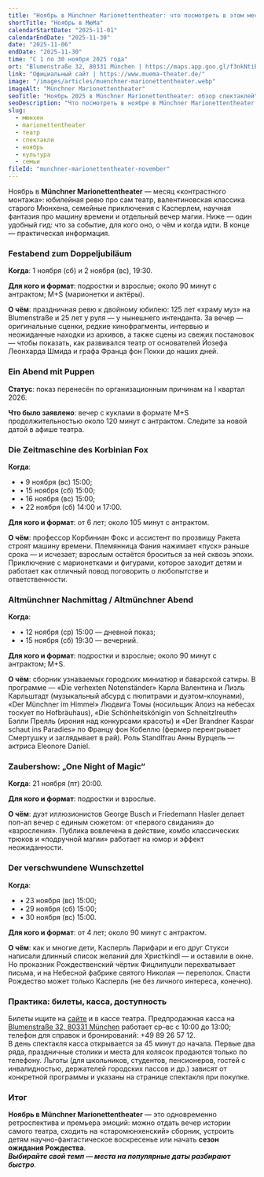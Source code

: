 ```yaml
---
title: "Ноябрь в Münchner Marionettentheater: что посмотреть в этом месяце"
shortTitle: "Ноябрь в МюМа"
calendarStartDate: "2025-11-01"
calendarEndDate: "2025-11-30"
date: "2025-11-06"
endDate: "2025-11-30"
time: "С 1 по 30 ноября 2025 года"
ort: "Blumenstraße 32, 80331 München | https://maps.app.goo.gl/f3nkNtiBDCDzArUk8"
link: "Официальный сайт | https://www.muema-theater.de/"
image: "/images/articles/muenchner-marionettentheater.webp"
imageAlt: "Münchner Marionettentheater"
seoTitle: "Ноябрь 2025 в Münchner Marionettentheater: обзор спектаклей"
seoDescription: "Что посмотреть в ноябре в Münchner Marionettentheater: фантазия, семейные приключения и вечер магии."
slug:
  - мюнхен
  - marionettentheater
  - театр
  - спектакли
  - ноябрь
  - культура
  - семьи
fileId: "munchner-marionettentheater-november"
---
```


Ноябрь в **Münchner Marionettentheater** — месяц «контрастного монтажа»: юбилейная ревю про сам театр, валентиновская классика старого Мюнхена, семейные приключения с Касперлем, научная фантазия про машину времени и отдельный вечер магии. Ниже — один удобный гид: что за событие, для кого оно, о чём и когда идти. В конце — практическая информация.

### Festabend zum Doppeljubiläum  
**Когда**: 1 ноября (сб) и 2 ноября (вс), 19:30. 

**Для кого и формат**: подростки и взрослые; около 90 минут с антрактом; M+S (марионетки и актёры).  

**О чём**: праздничная ревю к двойному юбилею: 125 лет «храму муз» на Blumenstraße и 25 лет у руля — у нынешнего интенданта. За вечер — оригинальные сценки, редкие кинофрагменты, интервью и неожиданные находки из архивов, а также сцены из свежих постановок — чтобы показать, как развивался театр от основателей Йозефа Леонхарда Шмида и графа Франца фон Покки до наших дней.  

### Ein Abend mit Puppen  
**Статус**: показ перенесён по организационным причинам на I квартал 2026. 

**Что было заявлено**: вечер с куклами в формате M+S продолжительностью около 120 минут с антрактом. Следите за новой датой в афише театра.

### Die Zeitmaschine des Korbinian Fox  
**Когда**:  
- • 9 ноября (вс) 15:00;  
- • 15 ноября (сб) 15:00;  
- • 16 ноября (вс) 15:00;  
- • 22 ноября (сб) 14:00 и 17:00. 

**Для кого и формат**: от 6 лет; около 105 минут с антрактом.  

**О чём**: профессор Корбиниан Фокс и ассистент по прозвищу Ракета строят машину времени. Племянница Фания нажимает «пуск» раньше срока — и исчезает; взрослым остаётся броситься за ней сквозь эпохи. Приключение с марионетками и фигурами, которое заходит детям и работает как отличный повод поговорить о любопытстве и ответственности.  

### Altmünchner Nachmittag / Altmünchner Abend  
**Когда**: 
- • 12 ноября (ср) 15:00 — дневной показ; 
- • 15 ноября (сб) 19:30 — вечерний. 

**Для кого и формат**: подростки и взрослые; около 90 минут с антрактом; M+S.  

**О чём**: сборник узнаваемых городских миниатюр и баварской сатиры. В программе — «Die verhexten Notenständer» Карла Валентина и Лизль Карльштадт (музыкальный абсурд с пюпитрами и дуэтом-клоунами), «Der Münchner im Himmel» Людвига Томы (носильщик Алоиз на небесах тоскует по Hofbräuhaus), «Die Schönheitskönigin von Schneitzlreuth» Бэлли Прелль (ирония над конкурсами красоты) и «Der Brandner Kaspar schaut ins Paradies» по Францу фон Кобеллю (фермер переигрывает Смертушку и заглядывает в рай). Роль Standlfrau Анны Вурцель — актриса Eleonore Daniel.  

### Zaubershow: „One Night of Magic“  
**Когда**: 21 ноября (пт) 20:00.  

**Для кого и формат**: подростки и взрослые.  

**О чём**: дуэт иллюзионистов George Busch и Friedemann Hasler делает поп-ап вечер с единым сюжетом: от «первого свидания» до «взросления». Публика вовлечена в действие, комбо классических трюков и «подручной магии» работает на юмор и эффект неожиданности.  

### Der verschwundene Wunschzettel  
**Когда**: 
- • 23 ноября (вс) 15:00; 
- • 29 ноября (сб) 15:00; 
- • 30 ноября (вс) 15:00.  

**Для кого и формат**: от 4 лет; около 90 минут с антрактом.  

**О чём**: как и многие дети, Касперль Ларифари и его друг Стукси написали длинный список желаний для Христkindl — и оставили в окне. Но проказник Рождественский чёртик Фицлипуцли перехватывает письма, и на Небесной фабрике святого Николая — переполох. Спасти Рождество может только Касперль (не без личного интереса, конечно).  

### Практика: билеты, касса, доступность  
Билеты ищите на [сайте](https://www.muema-theater.de/tickets-und-preise/) и в кассе театра. Предпродажная касса на [Blumenstraße 32, 80331 München](https://maps.app.goo.gl/f3nkNtiBDCDzArUk8) работает ср–вс с 10:00 до 13:00; телефон для справок и бронирований: +49 89 26 57 12.  
В день спектакля касса открывается за 45 минут до начала. Первые два ряда, праздничные столики и места для колясок продаются только по телефону. Льготы (для школьников, студентов, пенсионеров, гостей с инвалидностью, держателей городских пассов и др.) зависят от конкретной программы и указаны на странице спектакля при покупке.

### Итог  
**Ноябрь в Münchner Marionettentheater** — это одновременно ретроспектива и премьера эмоций: можно отдать вечер истории самого театра, сходить на «старомюнхенский» сборник, устроить детям научно-фантастическое воскресенье или начать **сезон ожидания Рождества**.  
_**Выбирайте свой темп — места на популярные даты разбирают быстро**._

